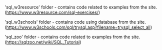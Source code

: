 'sql_w3resource' folder - contains code related to examples from the site. (https://www.w3resource.com/sql-exercises/)  

'sql_w3schools' folder - contains code using database from the site. (https://www.w3schools.com/sql/trysql.asp?filename=trysql_select_all)  

'sql_zoo' folder - contains code related to examples from the site. (https://sqlzoo.net/wiki/SQL_Tutorial)
